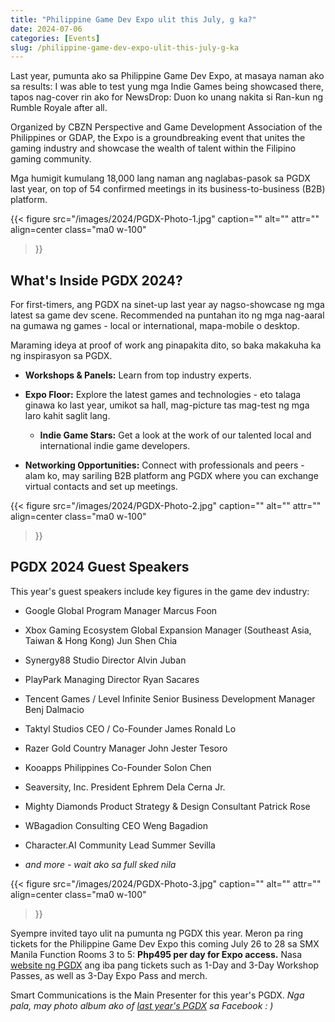 ```yaml
---
title: "Philippine Game Dev Expo ulit this July, g ka?"
date: 2024-07-06
categories: [Events]
slug: /philippine-game-dev-expo-ulit-this-july-g-ka
---
```


Last year, pumunta ako sa Philippine Game Dev Expo, at masaya naman ako sa results: I was able to test yung mga Indie Games being showcased there, tapos nag-cover rin ako for NewsDrop: Duon ko unang nakita si Ran-kun ng Rumble Royale after all.

Organized by CBZN Perspective and Game Development Association of the Philippines or GDAP, the Expo is a groundbreaking event that unites the gaming industry and showcase the wealth of talent within the Filipino gaming community.

Mga humigit kumulang 18,000 lang naman ang naglabas-pasok sa PGDX last year, on top of 54 confirmed meetings in its business-to-business (B2B) platform.

{{< figure
  src="/images/2024/PGDX-Photo-1.jpg"
  caption=""
  alt="" attr="" 
  align=center class="ma0 w-100"
>}}

## What's Inside PGDX 2024?

For first-timers, ang PGDX na sinet-up last year ay nagso-showcase ng mga latest sa game dev scene. Recommended na puntahan ito ng mga nag-aaral na gumawa ng games - local or international, mapa-mobile o desktop.

Maraming ideya at proof of work ang pinapakita dito, so baka makakuha ka ng inspirasyon sa PGDX.

- **Workshops & Panels:** Learn from top industry experts.

- **Expo Floor:** Explore the latest games and technologies - eto talaga ginawa ko last year, umikot sa hall, mag-picture tas mag-test ng mga laro kahit saglit lang.
    - **Indie Game Stars:** Get a look at the work of our talented local and international indie game developers.

- **Networking Opportunities:** Connect with professionals and peers - alam ko, may sariling B2B platform ang PGDX where you can exchange virtual contacts and set up meetings.

{{< figure
  src="/images/2024/PGDX-Photo-2.jpg"
  caption=""
  alt="" attr="" 
  align=center class="ma0 w-100"
>}}

## PGDX 2024 Guest Speakers

This year's guest speakers include key figures in the game dev industry:

- Google Global Program Manager Marcus Foon

- Xbox Gaming Ecosystem Global Expansion Manager (Southeast Asia, Taiwan & Hong Kong) Jun Shen Chia

- Synergy88 Studio Director Alvin Juban

- PlayPark Managing Director Ryan Sacares

- Tencent Games / Level Infinite Senior Business Development Manager Benj Dalmacio

- Taktyl Studios CEO / Co-Founder James Ronald Lo

- Razer Gold Country Manager John Jester Tesoro

- Kooapps Philippines Co-Founder Solon Chen

- Seaversity, Inc. President Ephrem Dela Cerna Jr.

- Mighty Diamonds Product Strategy & Design Consultant Patrick Rose

- WBagadion Consulting CEO Weng Bagadion

- Character.AI Community Lead Summer Sevilla

- _and more - wait ako sa full sked nila_

{{< figure
  src="/images/2024/PGDX-Photo-3.jpg"
  caption=""
  alt="" attr="" 
  align=center class="ma0 w-100"
>}}

Syempre invited tayo ulit na pumunta ng PGDX this year. Meron pa ring tickets for the Philippine Game Dev Expo this coming July 26 to 28 sa SMX Manila Function Rooms 3 to 5: **Php495 per day for Expo access.** Nasa [website ng PGDX](https://tickets.pgdx.ph/) ang iba pang tickets such as 1-Day and 3-Day Workshop Passes, as well as 3-Day Expo Pass and merch.

Smart Communications is the Main Presenter for this year's PGDX. _Nga pala, may photo album ako of [last year's PGDX](https://www.facebook.com/media/set/?set=a.763347959133853&type=3) sa Facebook : )_
